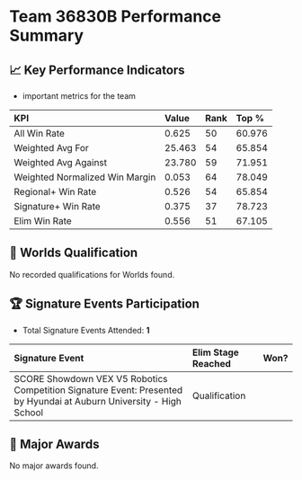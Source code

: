 # Team 36830B Performance Summary

## 📈 Key Performance Indicators
- important metrics for the team

| KPI | Value | Rank | Top % |
|:---|:-----|:----|:-----|
| All Win Rate | 0.625 | 50 | 60.976 |
| Weighted Avg For | 25.463 | 54 | 65.854 |
| Weighted Avg Against | 23.780 | 59 | 71.951 |
| Weighted Normalized Win Margin | 0.053 | 64 | 78.049 |
| Regional+ Win Rate | 0.526 | 54 | 65.854 |
| Signature+ Win Rate | 0.375 | 37 | 78.723 |
| Elim Win Rate | 0.556 | 51 | 67.105 |


## 🎯 Worlds Qualification
No recorded qualifications for Worlds found.

## 🏆 Signature Events Participation
- Total Signature Events Attended: **1**

| Signature Event | Elim Stage Reached | Won? |
|:----------------|:-------------------|:----|
| SCORE Showdown VEX V5 Robotics Competition Signature Event: Presented by Hyundai at Auburn University - High School | Qualification |  |


## 🥇 Major Awards
No major awards found.
